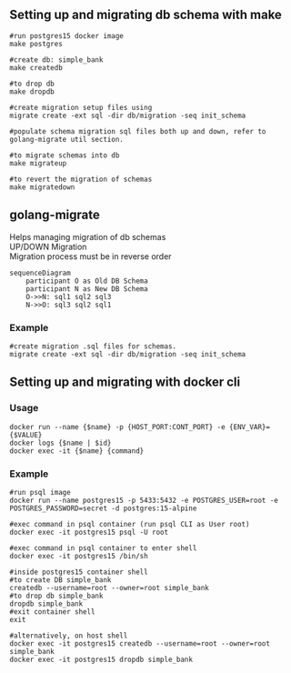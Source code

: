 ## Setting up and migrating db schema with make

```shell
#run postgres15 docker image
make postgres

#create db: simple_bank
make createdb

#to drop db
make dropdb

#create migration setup files using
migrate create -ext sql -dir db/migration -seq init_schema

#populate schema migration sql files both up and down, refer to golang-migrate util section.

#to migrate schemas into db
make migrateup

#to revert the migration of schemas
make migratedown
```

## golang-migrate
Helps managing migration of db schemas  
UP/DOWN Migration  
Migration process must be in reverse order
```mermaid
sequenceDiagram
    participant O as Old DB Schema
    participant N as New DB Schema
    O->>N: sql1 sql2 sql3
    N->>O: sql3 sql2 sql1
```

### Example
```shell
#create migration .sql files for schemas.
migrate create -ext sql -dir db/migration -seq init_schema
```

## Setting up and migrating with docker cli

### Usage

```shell
docker run --name {$name} -p {HOST_PORT:CONT_PORT} -e {ENV_VAR}={$VALUE}  
docker logs {$name | $id}  
docker exec -it {$name} {command}
```

### Example

```shell
#run psql image
docker run --name postgres15 -p 5433:5432 -e POSTGRES_USER=root -e POSTGRES_PASSWORD=secret -d postgres:15-alpine

#exec command in psql container (run psql CLI as User root)
docker exec -it postgres15 psql -U root

#exec command in psql container to enter shell
docker exec -it postgres15 /bin/sh

#inside postgres15 container shell
#to create DB simple_bank
createdb --username=root --owner=root simple_bank
#to drop db simple_bank
dropdb simple_bank
#exit container shell
exit

#alternatively, on host shell
docker exec -it postgres15 createdb --username=root --owner=root simple_bank
docker exec -it postgres15 dropdb simple_bank
```